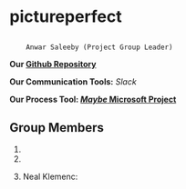 # pictureperfect
## <dl>
        Anwar Saleeby (Project Group Leader)
</dl>


**Our [Github Repository](https://github.com/soft-eng-practicum/pictureperfect)**

**Our Communication Tools:** *Slack*

**Our Process Tool: [_Maybe_ Microsoft Project](https://products.office.com/en-us/project/project-and-portfolio-management-software)**

## Group Members
1.

2.

3. Neal Klemenc: 
